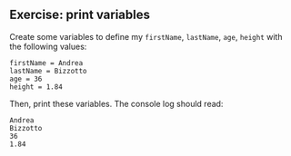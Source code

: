 ## Exercise: print variables

Create some variables to define my `firstName`, `lastName`, `age`, `height` with the following values:

```
firstName = Andrea
lastName = Bizzotto
age = 36
height = 1.84
```

Then, print these variables. The console log should read:

```
Andrea
Bizzotto
36
1.84
```

